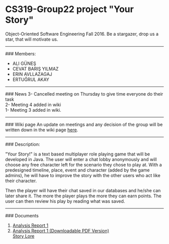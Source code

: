 # CS319-Group22 project "Your Story"
Object-Oriented Software Engineering Fall 2016. Be a stargazer, drop us a star, that will motivate us.
<hr />
### Members:
<ul>
<li>ALI GÜNEŞ</li>
<li>CEVAT BARIŞ YILMAZ</li>
<li>ERIN AVLLAZAGAJ</li>
<li>ERTUĞRUL AKAY</li>
</ul>
<hr />
### News
3- Cancelled meeting on Thursday to give time everyone do their task <br>
2- Meeting 4 added in wiki<br>
1- Meeting 3 added in wiki.
<hr>
### Wiki page
An update on meetings and any decision of the group will be written down in the wiki page <a href="https://github.com/Albocoder/CS319-Group22/wiki" >here</a>.
<hr />
### Description:
<p> "Your Story!" is a text based multiplayer role playing game that will be developed in Java. The user will enter a chat lobby anonymously and will choose any free character left for the scenario they chose to play at. With a predesigned timeline, place, event and character (added by the game admins), he will have to improve the story with the other users who act like their character. 
</p>
<p>
Then the player will have their chat saved in our databases and he/she can later share it. The more the player plays the more they can earn points. The user can then review his play by reading what was saved.
<hr />
### Documents
<ol>
<li><a href="https://docs.google.com/document/d/1Mt_w4YM0yXP6K4x1gDQ2HkVc-V8cEorFd96zPhOmGLk/edit?usp=sharing">Analysis Report 1</a></li>
<li><a href="https://drive.google.com/open?id=0BwarO5T4uRH5YTFWZC0yQ1N5RTA"> Analysis Report 1 (Downloadable PDF Version)</a></li>
<a href= "https://drive.google.com/file/d/0BwarO5T4uRH5aTNRYk45dzhlTlk/view?usp=sharing" > Story Lore</a>
</ol>
